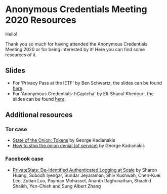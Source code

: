 # Anonymous Credentials Meeting 2020 Resources

Hello!

Thank you so much for having attended the Anonymous Credentials Meeting 2020 or
for being interested by it! Here you can find some resources of it.

## Slides

* For 'Privacy Pass at the IETF' by Ben Schwartz, the
  slides can be found [here]().
* For 'Anonymous Credentials: hCaptcha' by Eli-Shaoul Khedouri, the
  slides can be found [here]().

## Additional resources

### Tor case

* [State of the Onion: Tokens](https://www.youtube.com/watch?v=542d7FooV84) by George Kadianakis
* [How to stop the onion denial (of service)](https://blog.torproject.org/stop-the-onion-denial) by George Kadianakis

### Facebook case

* [PrivateStats: De-Identified Authenticated Logging at Scale](https://research.fb.com/wp-content/uploads/2021/01/PrivateStats-De-Identified-Authenticated-Logging-at-Scale_final.pdf) by Sharon Huang, Subodh Iyengar, Sundar Jeyaraman, Shiv Kushwah, Chen-Kuei Lee, Zutian Luo, Payman Mohassel, Ananth Raghunathan, Shaahid Shaikh, Yen-Chieh and Sung Albert Zhang
